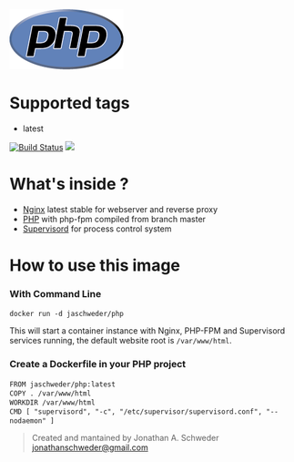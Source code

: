 ![PHP](https://raw.githubusercontent.com/docker-library/docs/01c12653951b2fe592c1f93a13b4e289ada0e3a1/php/logo.png)

# Supported tags

 - latest

[![Build Status](https://travis-ci.org/jaschweder/docker-image-php.svg?branch=master)](https://travis-ci.org/jaschweder/docker-image-php)
[![](https://imagelayers.io/badge/jaschweder/php:latest.svg)](https://imagelayers.io/?images=jaschweder/php:latest 'Get your own badge on imagelayers.io')

# What's inside ?

 - [Nginx](https://www.nginx.com/) latest stable for webserver and reverse proxy
 - [PHP](https://github.com/php/php-src) with php-fpm compiled from branch master
 - [Supervisord](http://supervisord.org) for process control system

# How to use this image

### With Command Line
```
docker run -d jaschweder/php
```
This will start a container instance with Nginx, PHP-FPM and Supervisord services running, the default website root is ```/var/www/html```.

### Create a Dockerfile in your PHP project

```
FROM jaschweder/php:latest
COPY . /var/www/html
WORKDIR /var/www/html
CMD [ "supervisord", "-c", "/etc/supervisor/supervisord.conf", "--nodaemon" ]
```

> Created and mantained by Jonathan A. Schweder <jonathanschweder@gmail.com>
